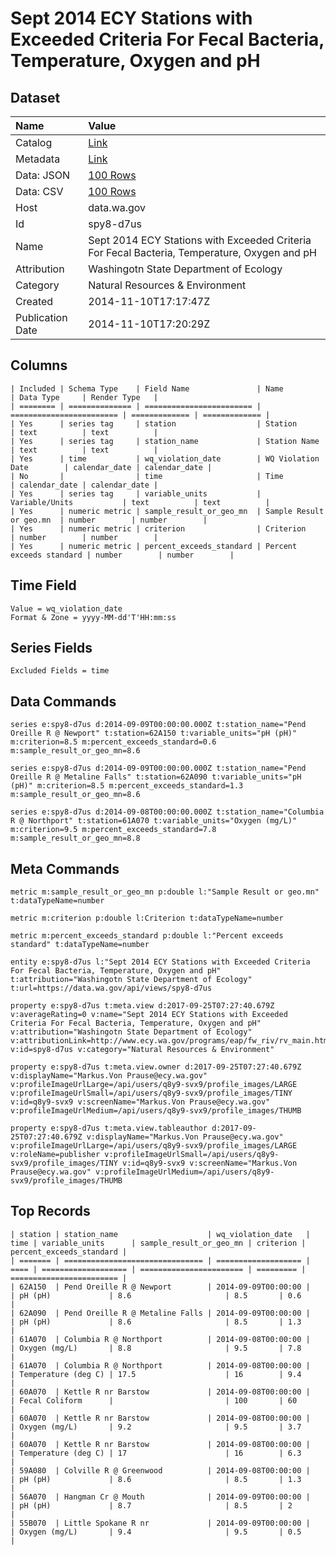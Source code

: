 # Sept 2014 ECY Stations with Exceeded Criteria For Fecal Bacteria, Temperature, Oxygen and pH

## Dataset

| Name | Value |
| :--- | :---- |
| Catalog | [Link](https://catalog.data.gov/dataset/sept-2014-ecy-stations-with-exceeded-criteria-for-fecal-bacteria-temperature-oxygen-and-ph-f89c7) |
| Metadata | [Link](https://data.wa.gov/api/views/spy8-d7us) |
| Data: JSON | [100 Rows](https://data.wa.gov/api/views/spy8-d7us/rows.json?max_rows=100) |
| Data: CSV | [100 Rows](https://data.wa.gov/api/views/spy8-d7us/rows.csv?max_rows=100) |
| Host | data.wa.gov |
| Id | spy8-d7us |
| Name | Sept 2014 ECY Stations with Exceeded Criteria For Fecal Bacteria, Temperature, Oxygen and pH |
| Attribution | Washingotn State Department of Ecology |
| Category | Natural Resources & Environment |
| Created | 2014-11-10T17:17:47Z |
| Publication Date | 2014-11-10T17:20:29Z |

## Columns

```ls
| Included | Schema Type    | Field Name               | Name                     | Data Type     | Render Type   |
| ======== | ============== | ======================== | ======================== | ============= | ============= |
| Yes      | series tag     | station                  | Station                  | text          | text          |
| Yes      | series tag     | station_name             | Station Name             | text          | text          |
| Yes      | time           | wq_violation_date        | WQ Violation Date        | calendar_date | calendar_date |
| No       |                | time                     | Time                     | calendar_date | calendar_date |
| Yes      | series tag     | variable_units           | Variable/Units           | text          | text          |
| Yes      | numeric metric | sample_result_or_geo_mn  | Sample Result or geo.mn  | number        | number        |
| Yes      | numeric metric | criterion                | Criterion                | number        | number        |
| Yes      | numeric metric | percent_exceeds_standard | Percent exceeds standard | number        | number        |
```

## Time Field

```ls
Value = wq_violation_date
Format & Zone = yyyy-MM-dd'T'HH:mm:ss
```

## Series Fields

```ls
Excluded Fields = time
```

## Data Commands

```ls
series e:spy8-d7us d:2014-09-09T00:00:00.000Z t:station_name="Pend Oreille R @ Newport" t:station=62A150 t:variable_units="pH (pH)" m:criterion=8.5 m:percent_exceeds_standard=0.6 m:sample_result_or_geo_mn=8.6

series e:spy8-d7us d:2014-09-09T00:00:00.000Z t:station_name="Pend Oreille R @ Metaline Falls" t:station=62A090 t:variable_units="pH (pH)" m:criterion=8.5 m:percent_exceeds_standard=1.3 m:sample_result_or_geo_mn=8.6

series e:spy8-d7us d:2014-09-08T00:00:00.000Z t:station_name="Columbia R @ Northport" t:station=61A070 t:variable_units="Oxygen (mg/L)" m:criterion=9.5 m:percent_exceeds_standard=7.8 m:sample_result_or_geo_mn=8.8
```

## Meta Commands

```ls
metric m:sample_result_or_geo_mn p:double l:"Sample Result or geo.mn" t:dataTypeName=number

metric m:criterion p:double l:Criterion t:dataTypeName=number

metric m:percent_exceeds_standard p:double l:"Percent exceeds standard" t:dataTypeName=number

entity e:spy8-d7us l:"Sept 2014 ECY Stations with Exceeded Criteria For Fecal Bacteria, Temperature, Oxygen and pH" t:attribution="Washingotn State Department of Ecology" t:url=https://data.wa.gov/api/views/spy8-d7us

property e:spy8-d7us t:meta.view d:2017-09-25T07:27:40.679Z v:averageRating=0 v:name="Sept 2014 ECY Stations with Exceeded Criteria For Fecal Bacteria, Temperature, Oxygen and pH" v:attribution="Washingotn State Department of Ecology" v:attributionLink=http://www.ecy.wa.gov/programs/eap/fw_riv/rv_main.html v:id=spy8-d7us v:category="Natural Resources & Environment"

property e:spy8-d7us t:meta.view.owner d:2017-09-25T07:27:40.679Z v:displayName="Markus.Von Prause@ecy.wa.gov" v:profileImageUrlLarge=/api/users/q8y9-svx9/profile_images/LARGE v:profileImageUrlSmall=/api/users/q8y9-svx9/profile_images/TINY v:id=q8y9-svx9 v:screenName="Markus.Von Prause@ecy.wa.gov" v:profileImageUrlMedium=/api/users/q8y9-svx9/profile_images/THUMB

property e:spy8-d7us t:meta.view.tableauthor d:2017-09-25T07:27:40.679Z v:displayName="Markus.Von Prause@ecy.wa.gov" v:profileImageUrlLarge=/api/users/q8y9-svx9/profile_images/LARGE v:roleName=publisher v:profileImageUrlSmall=/api/users/q8y9-svx9/profile_images/TINY v:id=q8y9-svx9 v:screenName="Markus.Von Prause@ecy.wa.gov" v:profileImageUrlMedium=/api/users/q8y9-svx9/profile_images/THUMB
```

## Top Records

```ls
| station | station_name                    | wq_violation_date   | time | variable_units      | sample_result_or_geo_mn | criterion | percent_exceeds_standard | 
| ======= | =============================== | =================== | ==== | =================== | ======================= | ========= | ======================== | 
| 62A150  | Pend Oreille R @ Newport        | 2014-09-09T00:00:00 |      | pH (pH)             | 8.6                     | 8.5       | 0.6                      | 
| 62A090  | Pend Oreille R @ Metaline Falls | 2014-09-09T00:00:00 |      | pH (pH)             | 8.6                     | 8.5       | 1.3                      | 
| 61A070  | Columbia R @ Northport          | 2014-09-08T00:00:00 |      | Oxygen (mg/L)       | 8.8                     | 9.5       | 7.8                      | 
| 61A070  | Columbia R @ Northport          | 2014-09-08T00:00:00 |      | Temperature (deg C) | 17.5                    | 16        | 9.4                      | 
| 60A070  | Kettle R nr Barstow             | 2014-09-08T00:00:00 |      | Fecal Coliform      |                         | 100       | 60                       | 
| 60A070  | Kettle R nr Barstow             | 2014-09-08T00:00:00 |      | Oxygen (mg/L)       | 9.2                     | 9.5       | 3.7                      | 
| 60A070  | Kettle R nr Barstow             | 2014-09-08T00:00:00 |      | Temperature (deg C) | 17                      | 16        | 6.3                      | 
| 59A080  | Colville R @ Greenwood          | 2014-09-08T00:00:00 |      | pH (pH)             | 8.6                     | 8.5       | 1.3                      | 
| 56A070  | Hangman Cr @ Mouth              | 2014-09-09T00:00:00 |      | pH (pH)             | 8.7                     | 8.5       | 2                        | 
| 55B070  | Little Spokane R nr             | 2014-09-09T00:00:00 |      | Oxygen (mg/L)       | 9.4                     | 9.5       | 0.5                      | 
```